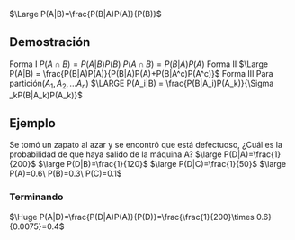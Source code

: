 $\Large P(A|B)=\frac{P(B|A)P(A)}{P(B)}$
## Demostración
Forma I
$P(A\cap B) = P(A|B)P(B)$
$P(A\cap B) = P(B|A)P(A)$
Forma II
$\Large P(A|B) = \frac{P(B|A)P(A)}{P(B|A)P(A)+P(B|A^c)P(A^c)}$
Forma III $\text{Para partición(}A_1,A_2,...A_n\text{)}$
$\LARGE P(A_i|B) = \frac{P(B|A_i)P(A_k)}{\Sigma _kP(B|A_k)P(A_k)}$
## Ejemplo
Se tomó un zapato al azar y se encontró que está defectuoso, ¿Cuál es la probabilidad de que haya salido de la máquina A?
$\large P(D|A)=\frac{1}{200}$
$\large P(D|B)=\frac{1}{120}$
$\large P(D|C)=\frac{1}{50}$
$\large P(A)=0.6\ P(B)=0.3\ P(C)=0.1$
### Terminando
$\Huge P(A|D)=\frac{P(D|A)P(A)}{P(D)}=\frac{\frac{1}{200}\times 0.6}{0.0075}=0.4$